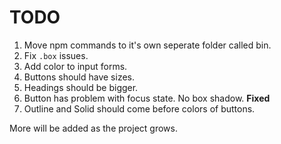 # TODO

1. Move npm commands to it's own seperate folder called bin.
2. Fix `.box` issues.
3. Add color to input forms.
4. Buttons should have sizes.
5. Headings should be bigger.
6. Button has problem with focus state. No box shadow. **Fixed**
7. Outline and Solid should come before colors of buttons.

More will be added as the project grows.
